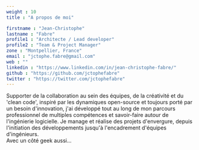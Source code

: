 ```yaml
---
weight : 10
title : "A propos de moi"

firstname : "Jean-Christophe"
lastname : "Fabre"
profile1 : "Architecte / Lead developer"
profile2 : "Team & Project Manager"
zone : "Montpellier, France"
email : "jctophe.fabre@gmail.com"
web : ""
linkedin : "https://www.linkedin.com/in/jean-christophe-fabre/"
github : "https://github.com/jctophefabre"
twitter : "https://twitter.com/jctophefabre"
---
```


Supporter de la collaboration au sein des équipes, de la créativité et du 'clean code', inspiré par les dynamiques open-source 
et toujours porté par un besoin d'innovation, j'ai développé tout au long de mon parcours professionnel de multiples compétences 
et savoir-faire autour de l'ingénierie logicielle. Je manage et réalise des projets d'envergure, 
depuis l'initiation des développements jusqu'à l'encadrement d'équipes d'ingénieurs.  
Avec un côté geek aussi...

